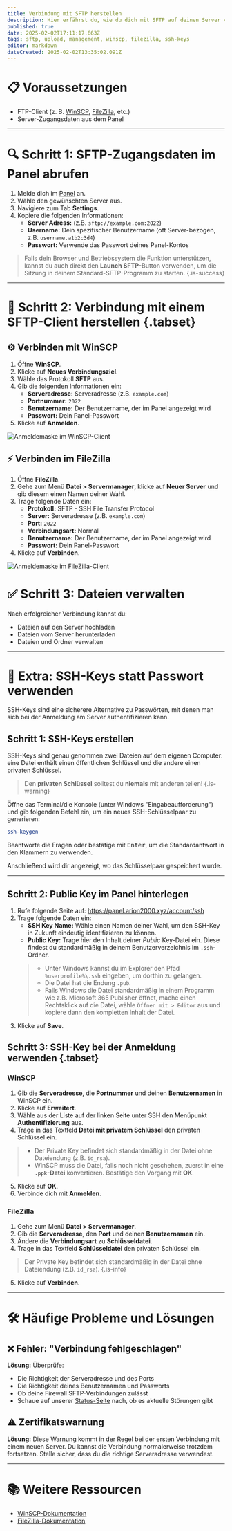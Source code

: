 ```yaml
---
title: Verbindung mit SFTP herstellen
description: Hier erfährst du, wie du dich mit SFTP auf deinen Server verbindest, um Dateien hochzuladen, herunterzuladen oder zu bearbeiten.
published: true
date: 2025-02-02T17:11:17.663Z
tags: sftp, upload, management, winscp, filezilla, ssh-keys
editor: markdown
dateCreated: 2025-02-02T13:35:02.091Z
---
```


# 📋 Voraussetzungen

- FTP-Client (z. B. [WinSCP](https://winscp.net "Klicke hier, um winscp.net zu öffnen"), [FileZilla](https://filezilla-project.org "Klicke hier, um filezilla-project.org zu öffnen"), etc.)
- Server-Zugangsdaten aus dem Panel

---

# 🔍 Schritt 1: SFTP-Zugangsdaten im Panel abrufen

1. Melde dich im [Panel](https://panel.arion2000.xyz "Klicke hier, um das Panel zu öffnen") an.
2. Wähle den gewünschten Server aus.
3. Navigiere zum Tab **Settings**.
4. Kopiere die folgenden Informationen:
   - **Server Adress:** (z.B. `sftp://example.com:2022`)
   - **Username:** Dein spezifischer Benutzername (oft Server-bezogen, z.B. `username.a1b2c3d4`)
   - **Passwort:** Verwende das Passwort deines Panel-Kontos

> Falls dein Browser und Betriebssystem die Funktion unterstützen, kannst du auch direkt den **Launch SFTP**-Button verwenden, um die Sitzung in deinem Standard-SFTP-Programm zu starten.
{.is-success}

---

# 🔌 Schritt 2: Verbindung mit einem SFTP-Client herstellen {.tabset}

## ⚙️ Verbinden mit WinSCP

1. Öffne **WinSCP**.
2. Klicke auf **Neues Verbindungsziel**.
3. Wähle das Protokoll **SFTP** aus.
4. Gib die folgenden Informationen ein:
   - **Serveradresse:** Serveradresse (z.B. `example.com`)
   - **Portnummer:** `2022`
   - **Benutzername:** Der Benutzername, der im Panel angezeigt wird
   - **Passwort:** Dein Panel-Passwort
5. Klicke auf **Anmelden**.

![Anmeldemaske im WinSCP-Client](/_assets/user-interface/verbindung-mit-sftp-herstellen/winscp-anmeldung.png)

## ⚡ Verbinden im FileZilla

1. Öffne **FileZilla**.
2. Gehe zum Menü **Datei > Servermanager**, klicke auf **Neuer Server** und gib diesem einen Namen deiner Wahl.
3. Trage folgende Daten ein:
   - **Protokoll:** SFTP - SSH File Transfer Protocol
   - **Server:** Serveradresse (z.B. `example.com`)
   - **Port:** `2022`
   - **Verbindungsart:** Normal
   - **Benutzername:** Der Benutzername, der im Panel angezeigt wird
   - **Passwort:** Dein Panel-Passwort
4. Klicke auf **Verbinden**.

![Anmeldemaske im FileZilla-Client](/_assets/user-interface/verbindung-mit-sftp-herstellen/filezilla-anmeldung.png)

# ✅ Schritt 3: Dateien verwalten

Nach erfolgreicher Verbindung kannst du:

- Dateien auf den Server hochladen
- Dateien vom Server herunterladen
- Dateien und Ordner verwalten

---

# 🔑 Extra: SSH-Keys statt Passwort verwenden

SSH-Keys sind eine sicherere Alternative zu Passwörten, mit denen man sich bei der Anmeldung am Server authentifizieren kann.

## Schritt 1: SSH-Keys erstellen

SSH-Keys sind genau genommen zwei Dateien auf dem eigenen Computer: eine Datei enthält einen öffentlichen Schlüssel und die andere einen privaten Schlüssel.

> Den **privaten Schlüssel** solltest du **niemals** mit anderen teilen!
{.is-warning}

Öffne das Terminal/die Konsole (unter Windows "Eingabeaufforderung") und gib folgenden Befehl ein, um ein neues SSH-Schlüsselpaar zu generieren:

```bash
ssh-keygen
```

Beantworte die Fragen oder bestätige mit <kbd>Enter</kbd>, um die Standardantwort in den Klammern zu verwenden.

Anschließend wird dir angezeigt, wo das Schlüsselpaar gespeichert wurde.

---

## Schritt 2: Public Key im Panel hinterlegen

1. Rufe folgende Seite auf: <https://panel.arion2000.xyz/account/ssh>
2. Trage folgende Daten ein:
   - **SSH Key Name:** Wähle einen Namen deiner Wahl, um den SSH-Key in Zukunft eindeutig identifizieren zu können.
   - **Public Key:** Trage hier den Inhalt deiner _Public_ Key-Datei ein. Diese findest du standardmäßig in deinem Benutzerverzeichnis im `.ssh`-Ordner.
   > - Unter Windows kannst du im Explorer den Pfad `%userprofile%\.ssh` eingeben, um dorthin zu gelangen.
   > - Die Datei hat die Endung `.pub`.
   > - Falls Windows die Datei standardmäßig in einem Programm wie z.B. Microsoft 365 Publisher öffnet, mache einen Rechtsklick auf die Datei, wähle `Öffnen mit > Editor` aus und kopiere dann den kompletten Inhalt der Datei.
   <!-- {blockquote:.is-info} -->
3. Klicke auf **Save**.

## Schritt 3: SSH-Key bei der Anmeldung verwenden {.tabset}

### WinSCP

1. Gib die **Serveradresse**, die **Portnummer** und deinen **Benutzernamen** in WinSCP ein.
2. Klicke auf **Erweitert**.
3. Wähle aus der Liste auf der linken Seite unter SSH den Menüpunkt **Authentifizierung** aus.
4. Trage in das Textfeld **Datei mit privatem Schlüssel** den privaten Schlüssel ein.
> - Der Private Key befindet sich standardmäßig in der Datei ohne Dateiendung (z.B. `id_rsa`).
> - WinSCP muss die Datei, falls noch nicht geschehen, zuerst in eine **`.ppk`-Datei** konvertieren. Bestätige den Vorgang mit **OK**.
<!-- {blockquote:.is-info} -->
5. Klicke auf **OK**.
6. Verbinde dich mit **Anmelden**.

### FileZilla

1. Gehe zum Menü **Datei > Servermanager**.
2. Gib die **Serveradresse**, den **Port** und deinen **Benutzernamen** ein.
3. Ändere die **Verbindungsart** zu **Schlüsseldatei**.
4. Trage in das Textfeld **Schlüsseldatei** den privaten Schlüssel ein.
> Der Private Key befindet sich standardmäßig in der Datei ohne Dateiendung (z.B. `id_rsa`).
{.is-info}
5. Klicke auf **Verbinden**.

---

# 🛠️ Häufige Probleme und Lösungen

## ❌ Fehler: "Verbindung fehlgeschlagen"

**Lösung:** Überprüfe:
- Die Richtigkeit der Serveradresse und des Ports
- Die Richtigkeit deines Benutzernamen und Passworts
- Ob deine Firewall SFTP-Verbindungen zulässt
- Schaue auf unserer [Status-Seite](https://status.arion2000.xyz "Klicke hier, um die arion2000.xyz Statuspage zu öffnen") nach, ob es aktuelle Störungen gibt

## ⚠️ Zertifikatswarnung

**Lösung:** Diese Warnung kommt in der Regel bei der ersten Verbindung mit einem neuen Server. Du kannst die Verbindung normalerweise trotzdem fortsetzen. Stelle sicher, dass du die richtige Serveradresse verwendest.

---

# 📚 Weitere Ressourcen

- [WinSCP-Dokumentation](https://winscp.net/eng/docs/start "Klicke hier, um https://winscp.net/eng/docs/start zu öffnen")
- [FileZilla-Dokumentation](https://wiki.filezilla-project.org/Documentation "Klicke hier, um https://wiki.filezilla-project.org/Documentation zu öffnen")